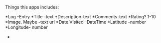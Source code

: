Things this apps includes:

*Log -Entry
*Title -text
*Description-text
*Comments-text
*Rating? 1-10
*Image. Maybe -text url
*Date Visited -DateTime
*Latitude -number
\*Longitude- number

-

